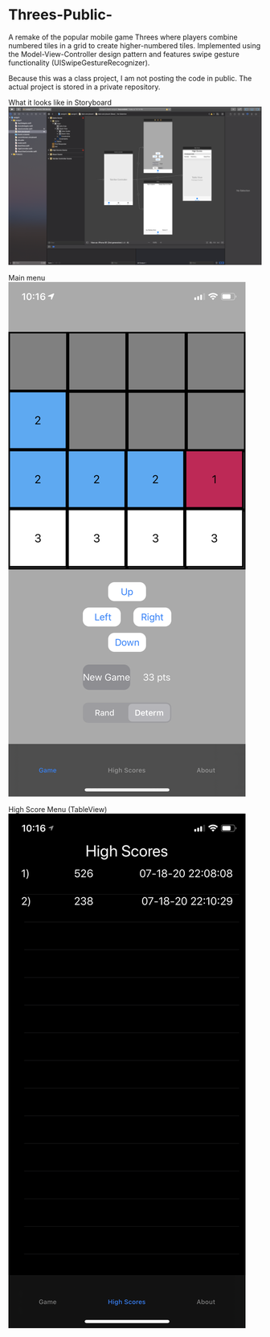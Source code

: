 # Threes-Public-
A remake of the popular mobile game Threes where players combine numbered tiles in a grid to create higher-numbered tiles. Implemented using the Model-View-Controller design pattern and features swipe gesture functionality (UISwipeGestureRecognizer). 


Because this was a class project, I am not posting the code in public. The actual project is stored in a private repository. 


What it looks like in Storyboard
![picture](storyboard.png)


Main menu
![picture](main.png)


High Score Menu (TableView)
![picture](score.png)
